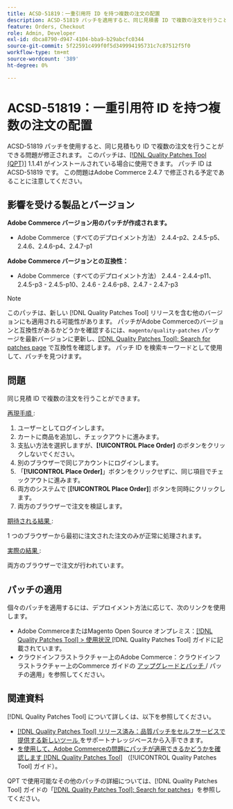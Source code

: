 ```yaml
---
title: ACSD-51819：一重引用符 ID を持つ複数の注文の配置
description: ACSD-51819 パッチを適用すると、同じ見積書 ID で複数の注文を行うことができるAdobe Commerceの問題を修正できます。
feature: Orders, Checkout
role: Admin, Developer
exl-id: dbca8790-d947-4104-bba9-b29abcfc0344
source-git-commit: 5f22591c499f0f5d349994195731c7c87512f5f0
workflow-type: tm+mt
source-wordcount: '389'
ht-degree: 0%

---
```


# ACSD-51819：一重引用符 ID を持つ複数の注文の配置

ACSD-51819 パッチを使用すると、同じ見積もり ID で複数の注文を行うことができる問題が修正されます。 このパッチは、[[!DNL Quality Patches Tool (QPT)]](https://experienceleague.adobe.com/en/docs/commerce-knowledge-base/kb/announcements/commerce-announcements/magento-quality-patches-released-new-tool-to-self-serve-quality-patches) 1.1.41 がインストールされている場合に使用できます。 パッチ ID は ACSD-51819 です。 この問題はAdobe Commerce 2.4.7 で修正される予定であることに注意してください。

## 影響を受ける製品とバージョン

**Adobe Commerce バージョン用のパッチが作成されます。**

* Adobe Commerce（すべてのデプロイメント方法） 2.4.4-p2、2.4.5-p5、2.4.6、2.4.6-p4、2.4.7-p1

**Adobe Commerce バージョンとの互換性：**

* Adobe Commerce（すべてのデプロイメント方法） 2.4.4 - 2.4.4-p11、2.4.5-p3 - 2.4.5-p10、2.4.6 - 2.4.6-p8、2.4.7 - 2.4.7-p3

>[!NOTE]
>
>このパッチは、新しい [!DNL Quality Patches Tool] リリースを含む他のバージョンにも適用される可能性があります。 パッチがAdobe Commerceのバージョンと互換性があるかどうかを確認するには、`magento/quality-patches` パッケージを最新バージョンに更新し、[[!DNL Quality Patches Tool]: Search for patches page](https://experienceleague.adobe.com/tools/commerce-quality-patches/index.html) で互換性を確認します。 パッチ ID を検索キーワードとして使用して、パッチを見つけます。

## 問題

同じ見積 ID で複数の注文を行うことができます。

<u> 再現手順 </u>:

1. ユーザーとしてログインします。
1. カートに商品を追加し、チェックアウトに進みます。
1. 支払い方法を選択しますが、**[!UICONTROL Place Order]** のボタンをクリックしないでください。
1. 別のブラウザーで同じアカウントにログインします。
1. 「**[!UICONTROL Place Order]**」ボタンをクリックせずに、同じ項目でチェックアウトに進みます。
1. 両方のシステムで [**[!UICONTROL Place Order]**] ボタンを同時にクリックします。
1. 両方のブラウザーで注文を検証します。

<u> 期待される結果 </u>:

1 つのブラウザーから最初に注文された注文のみが正常に処理されます。

<u> 実際の結果 </u>:

両方のブラウザーで注文が行われています。

## パッチの適用

個々のパッチを適用するには、デプロイメント方法に応じて、次のリンクを使用します。

* Adobe CommerceまたはMagento Open Source オンプレミス：[[!DNL Quality Patches Tool] > 使用状況 ](/help/tools/quality-patches-tool/usage.md)[!DNL Quality Patches Tool] ガイドに記載されています。
* クラウドインフラストラクチャー上のAdobe Commerce：クラウドインフラストラクチャー上のCommerce ガイドの [ アップグレードとパッチ ](https://experienceleague.adobe.com/docs/commerce-cloud-service/user-guide/develop/upgrade/apply-patches.html)/ パッチの適用」を参照してください。

## 関連資料

[!DNL Quality Patches Tool] について詳しくは、以下を参照してください。

* [[!DNL Quality Patches Tool]  リリース済み：品質パッチをセルフサービスで提供する新しいツール ](https://experienceleague.adobe.com/en/docs/commerce-knowledge-base/kb/announcements/commerce-announcements/magento-quality-patches-released-new-tool-to-self-serve-quality-patches) をサポートナレッジベースから入手できます。
* [ を使用して、Adobe Commerceの問題にパッチが適用できるかどうかを確認します  [!DNL Quality Patches Tool]](/help/tools/quality-patches-tool/patches-available-in-qpt/check-patch-for-magento-issue-with-magento-quality-patches.md) （[!UICONTROL Quality Patches Tool] ガイド）。


QPT で使用可能なその他のパッチの詳細については、[!DNL Quality Patches Tool] ガイドの「[[!DNL Quality Patches Tool]: Search for patches](https://experienceleague.adobe.com/tools/commerce-quality-patches/index.html)」を参照してください。
